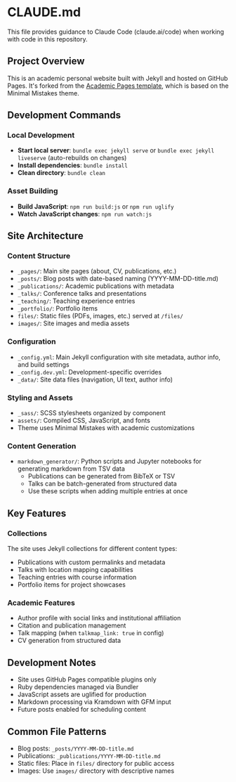 # CLAUDE.md

This file provides guidance to Claude Code (claude.ai/code) when working with code in this repository.

## Project Overview

This is an academic personal website built with Jekyll and hosted on GitHub Pages. It's forked from the [Academic Pages template](https://github.com/academicpages/academicpages.github.io), which is based on the Minimal Mistakes theme.

## Development Commands

### Local Development
- **Start local server**: `bundle exec jekyll serve` or `bundle exec jekyll liveserve` (auto-rebuilds on changes)
- **Install dependencies**: `bundle install`
- **Clean directory**: `bundle clean`

### Asset Building
- **Build JavaScript**: `npm run build:js` or `npm run uglify`
- **Watch JavaScript changes**: `npm run watch:js`

## Site Architecture

### Content Structure
- `_pages/`: Main site pages (about, CV, publications, etc.)
- `_posts/`: Blog posts with date-based naming (YYYY-MM-DD-title.md)
- `_publications/`: Academic publications with metadata
- `_talks/`: Conference talks and presentations
- `_teaching/`: Teaching experience entries
- `_portfolio/`: Portfolio items
- `files/`: Static files (PDFs, images, etc.) served at `/files/`
- `images/`: Site images and media assets

### Configuration
- `_config.yml`: Main Jekyll configuration with site metadata, author info, and build settings
- `_config.dev.yml`: Development-specific overrides
- `_data/`: Site data files (navigation, UI text, author info)

### Styling and Assets
- `_sass/`: SCSS stylesheets organized by component
- `assets/`: Compiled CSS, JavaScript, and fonts
- Theme uses Minimal Mistakes with academic customizations

### Content Generation
- `markdown_generator/`: Python scripts and Jupyter notebooks for generating markdown from TSV data
  - Publications can be generated from BibTeX or TSV
  - Talks can be batch-generated from structured data
  - Use these scripts when adding multiple entries at once

## Key Features

### Collections
The site uses Jekyll collections for different content types:
- Publications with custom permalinks and metadata
- Talks with location mapping capabilities
- Teaching entries with course information
- Portfolio items for project showcases

### Academic Features
- Author profile with social links and institutional affiliation
- Citation and publication management
- Talk mapping (when `talkmap_link: true` in config)
- CV generation from structured data

## Development Notes

- Site uses GitHub Pages compatible plugins only
- Ruby dependencies managed via Bundler
- JavaScript assets are uglified for production
- Markdown processing via Kramdown with GFM input
- Future posts enabled for scheduling content

## Common File Patterns

- Blog posts: `_posts/YYYY-MM-DD-title.md`
- Publications: `_publications/YYYY-MM-DD-title.md`
- Static files: Place in `files/` directory for public access
- Images: Use `images/` directory with descriptive names